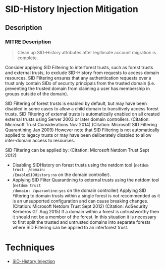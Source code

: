 
# SID-History Injection Mitigation

## Description

### MITRE Description

> Clean up SID-History attributes after legitimate account migration is complete.

Consider applying SID Filtering to interforest trusts, such as forest trusts and external trusts, to exclude SID-History from requests to access domain resources. SID Filtering ensures that any authentication requests over a trust only contain SIDs of security principals from the trusted domain (i.e. preventing the trusted domain from claiming a user has membership in groups outside of the domain).

SID Filtering of forest trusts is enabled by default, but may have been disabled in some cases to allow a child domain to transitively access forest trusts. SID Filtering of external trusts is automatically enabled on all created external trusts using Server 2003 or later domain controllers. (Citation: Microsoft Trust Considerations Nov 2014) (Citation: Microsoft SID Filtering Quarantining Jan 2009) However note that SID Filtering is not automatically applied to legacy trusts or may have been deliberately disabled to allow inter-domain access to resources.

SID Filtering can be applied by: (Citation: Microsoft Netdom Trust Sept 2012)

* Disabling SIDHistory on forest trusts using the netdom tool (<code>netdom trust <TrustingDomainName> /domain:<TrustedDomainName> /EnableSIDHistory:no</code> on the domain controller). 
* Applying SID Filter Quarantining to external trusts using the netdom tool (<code>netdom trust <TrustingDomainName> /domain:<TrustedDomainName> /quarantine:yes</code> on the domain controller)
Applying SID Filtering to domain trusts within a single forest is not recommended as it is an unsupported configuration and can cause breaking changes. (Citation: Microsoft Netdom Trust Sept 2012) (Citation: AdSecurity Kerberos GT Aug 2015) If a domain within a forest is untrustworthy then it should not be a member of the forest. In this situation it is necessary to first split the trusted and untrusted domains into separate forests where SID Filtering can be applied to an interforest trust.


# Techniques


* [SID-History Injection](../techniques/SID-History-Injection.md)

